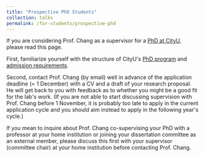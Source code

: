 ```yaml
---
title: "Prospective PhD Students"
collection: talks
permalink: /for-students/prospective-phd
---
```


If you are considering Prof. Chang as a supervisor for a <a href="https://lt.cityu.edu.hk/programmes-courses/master-philosophy-mphil-and-doctor-philosophy-phd-research-degrees" target="_blank">PhD at CityU</a>, please read this page.

First, familiarize yourself with the structure of CityU's <a href="https://www.cityu.edu.hk/sgs/student/rpg/courses/courselist/lt" target="_blank">PhD program</a> and <a href="https://www.cityu.edu.hk/pg/research-degree-programmes/entrance-requirements" target="_blank">admission requirements</a>.

Second, contact Prof. Chang (by email) well in advance of the application deadline (= 1 December) with a CV and a draft of your research proposal. He will get back to you with feedback as to whether you might be a good fit for the lab's work. (If you are not able to start discussing supervision with Prof. Chang before 1 November, it is probably too late to apply in the current application cycle and you should aim instead to apply in the following year's cycle.)

If you mean to inquire about Prof. Chang co-supervising your PhD with a professor at your home institution or joining your dissertation committee as an external member, please discuss this first with your supervisor (committee chair) at your home institution before contacting Prof. Chang.
